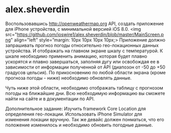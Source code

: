 # alex.sheverdin

Воспользовавшись http://openweathermap.org API, создать приложение для iPhone устройства, с минимальной версией iOS 8.0.
<img src="https://github.com/ioswire1/alex.sheverdin/blob/master/MainScreen.png" align="left" style=”margin: 10px 10px 10px 10px;>
Приложение должно запрашивать прогноз погоды относительно гео-локационных данных устройства. И отображать на главном экране шкалу с температурой.
К шкале необходимо применить анимацию, которая будет плавно ускорятся и плавно завершаться, заполняя дугу или освобождая ее в зависимости от информации полученной от API (диапозон от -50 до +50 градусов цельсия). По прикосновению по любой области экрана (кроме прогноза погоды - ниже) необходимо обновлять данные.

Чуть ниже этой области, необходимо отображать таблицу с прогнозом погоды на ближайшие дни. Всю необходимую информацию вы сможете найти на сайте и в документации по API.

Дополнительное задание: Изучить framework Core Location для определения гео-локации. Использовать iPhone Simulator для изменения локации вручную. Так же девайс должен понматься, что его положение изменилось и необходимо обновить погодные данные.
